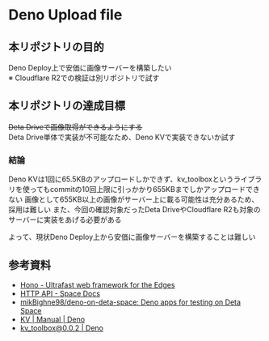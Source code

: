 # Deno Upload file

## 本リポジトリの目的
Deno Deploy上で安価に画像サーバーを構築したい  
※ Cloudflare R2での検証は別リポジトリで試す

## 本リポジトリの達成目標
~~Deta Driveで画像取得ができるようにする~~  
Deta Drive単体で実装が不可能なため、Deno KVで実装できないか試す

### 結論
Deno KVは1回に65.5KBのアップロードしかできず、kv_toolboxというライブラリを使ってもcommitの10回上限に引っかかり655KBまでしかアップロードできない
画像として655KB以上の画像がサーバー上に載る可能性は充分あるため、採用は難しい
また、今回の確認対象だったDeta DriveやCloudflare R2も対象のサーバーに実装をあげる必要がある

よって、現状Deno Deploy上から安価に画像サーバーを構築することは難しい

## 参考資料
- [Hono - Ultrafast web framework for the Edges](https://hono.dev/)
- [HTTP API - Space Docs](https://deta.space/docs/en/reference/drive/HTTP)
- [mikBighne98/deno-on-deta-space: Deno apps for testing on Deta Space](https://github.com/mikBighne98/deno-on-deta-space)
- [KV | Manual | Deno](https://deno.com/manual@v1.34.0/runtime/kv)
- [kv_toolbox@0.0.2 | Deno](https://deno.land/x/kv_toolbox@0.0.2)
